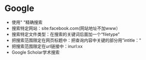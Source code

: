 # Google

- 使用" "精确搜索
- 搜索特定网站：site:facebook.com(网站地址不加www）
- 搜索特定文件类型：在搜索的关键词后面加一个“filetype"
- 把搜索范围限定在网页标题中：把查询内容中关键的部分用”intitle："
- 把搜索范围限定在url链接中：inurl:xx
- Google Scholar学术搜索

